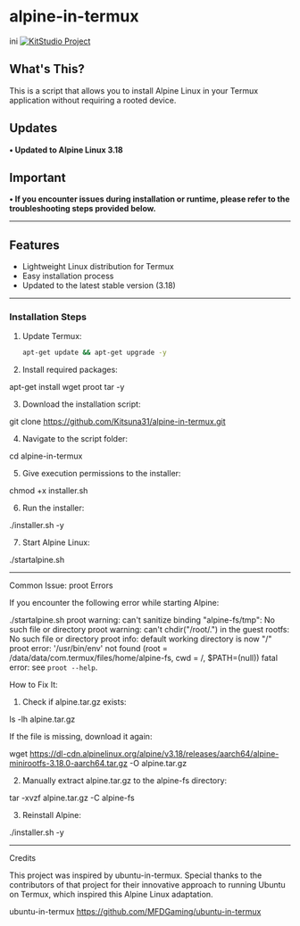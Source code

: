 # alpine-in-termux
ini
[![KitStudio Project](https://img.shields.io/badge/KitStudio%20Project-GitHub%20Projects-black?style=for-the-badge&logo=github&logoColor=white&labelColor=%232F2F2F)](https://github.com/Kitsuna31?tab=projects)

## What's This?

This is a script that allows you to install Alpine Linux in your Termux application without requiring a rooted device.

## Updates

**• Updated to Alpine Linux 3.18**

## Important

**• If you encounter issues during installation or runtime, please refer to the troubleshooting steps provided below.**

---

## Features

- Lightweight Linux distribution for Termux
- Easy installation process
- Updated to the latest stable version (3.18)

---

### Installation Steps

1. Update Termux:
   ```bash
   apt-get update && apt-get upgrade -y

2. Install required packages:

apt-get install wget proot tar -y


3. Download the installation script:

git clone https://github.com/Kitsuna31/alpine-in-termux.git

4. Navigate to the script folder:

cd alpine-in-termux


5. Give execution permissions to the installer:

chmod +x installer.sh


6. Run the installer:

./installer.sh -y


7. Start Alpine Linux:

./startalpine.sh




---

Common Issue: proot Errors

If you encounter the following error while starting Alpine:

./startalpine.sh
proot warning: can't sanitize binding "alpine-fs/tmp": No such file or directory
proot warning: can't chdir("/root/.") in the guest rootfs: No such file or directory
proot info: default working directory is now "/"
proot error: '/usr/bin/env' not found (root = /data/data/com.termux/files/home/alpine-fs, cwd = /, $PATH=(null))
fatal error: see `proot --help`.

How to Fix It:

1. Check if alpine.tar.gz exists:

ls -lh alpine.tar.gz

If the file is missing, download it again:

wget https://dl-cdn.alpinelinux.org/alpine/v3.18/releases/aarch64/alpine-minirootfs-3.18.0-aarch64.tar.gz -O alpine.tar.gz


2. Manually extract alpine.tar.gz to the alpine-fs directory:

tar -xvzf alpine.tar.gz -C alpine-fs


3. Reinstall Alpine:

./installer.sh -y




---

Credits

This project was inspired by ubuntu-in-termux. Special thanks to the contributors of that project for their innovative approach to running Ubuntu on Termux, which inspired this Alpine Linux adaptation.

ubuntu-in-termux
https://github.com/MFDGaming/ubuntu-in-termux
